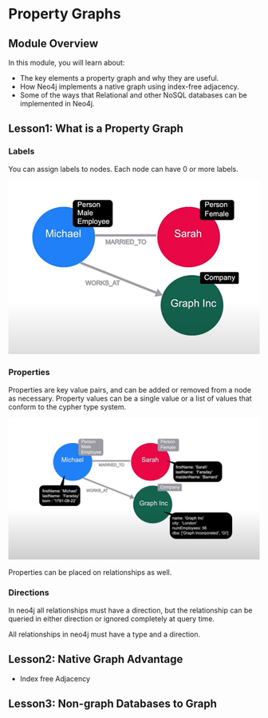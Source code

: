 # Property Graphs

## Module Overview

In this module, you will learn about:

- The key elements a property graph and why they are useful.
- How Neo4j implements a native graph using index-free adjacency.
- Some of the ways that Relational and other NoSQL databases can be implemented in Neo4j.

## Lesson1: What is a Property Graph

### Labels

You can assign labels to nodes.
Each node can have 0 or more labels.

![labels](./img/labels.png)

### Properties

Properties are key value pairs, and can be added or removed from a node as necessary.
Property values can be a single value or a list of values that conform to the cypher type system.

![properties](./img/properties.png)

Properties can be placed on relationships as well.

### Directions

In neo4j all relationships must have a direction, but the relationship can be queried in either direction or ignored completely at query time.

All relationships in neo4j must have a type and a direction.

## Lesson2: Native Graph Advantage

- Index free Adjacency

## Lesson3: Non-graph Databases to Graph
